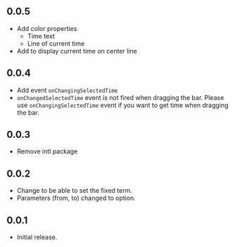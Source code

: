 ## 0.0.5

* Add color properties
  - Time text
  - Line of current time
* Add to display current time on center line

## 0.0.4

* Add event `onChangingSelectedTime`
* `onChangedSelectedTime` event is not fired when dragging the bar. Please use `onChangingSelectedTime` event if you want to get time when dragging the bar.

## 0.0.3

* Remove intl package

## 0.0.2

* Change to be able to set the fixed term.
* Parameters (from, to) changed to option.

## 0.0.1

* Initial release.
